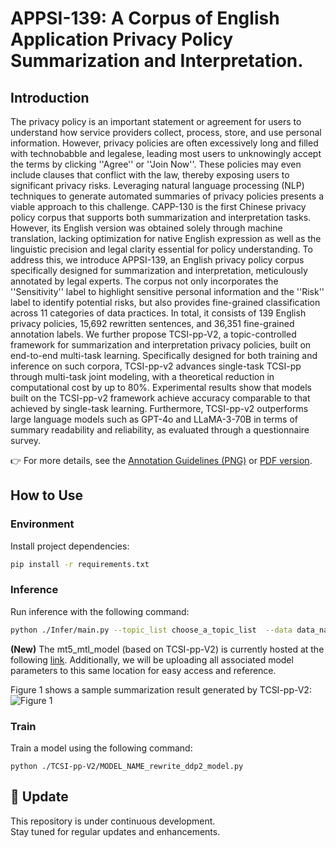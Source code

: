 # APPSI-139: A Corpus of English Application Privacy Policy Summarization and Interpretation.

## Introduction
The privacy policy is an important statement or agreement for users to understand how service providers collect, process, store, and use personal information. However, privacy policies are often excessively long and filled with technobabble and legalese, leading most users to unknowingly accept the terms by clicking ''Agree'' or ''Join Now''. These policies may even include clauses that conflict with the law, thereby exposing users to significant privacy risks. Leveraging natural language processing (NLP) techniques to generate automated summaries of privacy policies presents a viable approach to this challenge. CAPP-130 is the first Chinese privacy policy corpus that supports both summarization and interpretation tasks. However, its English version was obtained solely through machine translation, lacking optimization for native English expression as well as the linguistic precision and legal clarity essential for policy understanding. To address this, we introduce APPSI-139, an English privacy policy corpus specifically designed for summarization and interpretation, meticulously annotated by legal experts. The corpus not only incorporates the ''Sensitivity'' label to highlight sensitive personal information and the ''Risk'' label to identify potential risks, but also provides fine-grained classification across 11 categories of data practices. In total, it consists of 139 English privacy policies, 15,692 rewritten sentences, and 36,351 fine-grained annotation labels. We further propose TCSI-pp-V2, a topic-controlled framework for summarization and interpretation privacy policies, built on end-to-end multi-task learning. Specifically designed for both training and inference on such corpora, TCSI-pp-v2 advances single-task TCSI-pp through multi-task joint modeling, with a theoretical reduction in computational cost by up to 80%. Experimental results show that models built on the TCSI-pp-v2 framework achieve accuracy comparable to that achieved by single-task learning. Furthermore, TCSI-pp-v2 outperforms large language models such as GPT-4o and LLaMA-3-70B in terms of summary readability and reliability, as evaluated through a questionnaire survey.

👉 For more details, see the [Annotation Guidelines (PNG)](Documents/Annotation_Guidelines.png) or [PDF version](Documents/Annotation_Guidelines.pdf).
<!-- [Paper](Documents/Annotation_Guidelines_Chinese_Version.pdf), [Appendix](Documents/Annotation_Guidelines_Chinese_Version.pdf) and -->
## How to Use
### Environment

Install project dependencies:

```bash
pip install -r requirements.txt
```


### Inference
Run inference with the following command:
```bash
python ./Infer/main.py --topic_list choose_a_topic_list  --data data_name

```
**(New)** The mt5_mtl_model (based on TCSI-pp-V2) is currently hosted at the following [link](https://huggingface.co/EnlightenedAI/APPSI-139/tree/main). Additionally, we will be uploading all associated model parameters to this same location for easy access and reference.

Figure 1 shows a sample summarization result generated by TCSI-pp-V2:
![Figure 1](./Documents/Tcsi_pp_V2.png)

### Train

Train a model using the following command:
```
python ./TCSI-pp-V2/MODEL_NAME_rewrite_ddp2_model.py
```


## 📌 Update

This repository is under continuous development.  
Stay tuned for regular updates and enhancements.








